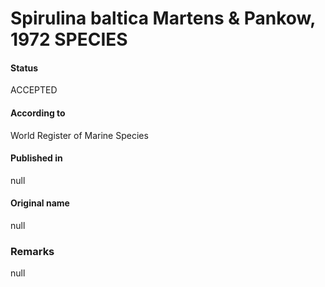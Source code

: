 Spirulina baltica Martens & Pankow, 1972 SPECIES
=======

#### Status
ACCEPTED

#### According to
World Register of Marine Species

#### Published in
null

#### Original name
null

### Remarks
null